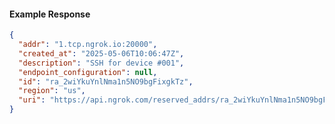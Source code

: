 <!-- Code generated for API Clients. DO NOT EDIT. -->

#### Example Response

```json
{
  "addr": "1.tcp.ngrok.io:20000",
  "created_at": "2025-05-06T10:06:47Z",
  "description": "SSH for device #001",
  "endpoint_configuration": null,
  "id": "ra_2wiYkuYnlNma1n5NO9bgFixgkTz",
  "region": "us",
  "uri": "https://api.ngrok.com/reserved_addrs/ra_2wiYkuYnlNma1n5NO9bgFixgkTz"
}
```
